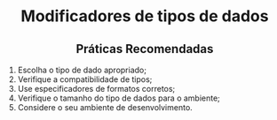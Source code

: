<h1 style="text-align: center;">Modificadores de tipos de dados</h1>
<h2 style="text-align: center;">Práticas Recomendadas</h2>
<ol>
    <li>Escolha o tipo de dado apropriado;</li>
    <li>Verifique a compatibilidade de tipos;</li>
    <li>Use especificadores de formatos corretos;</li>
    <li>Verifique o tamanho do tipo de dados para o ambiente;</li>
    <li>Considere o seu ambiente de desenvolvimento.</li>
</ol>